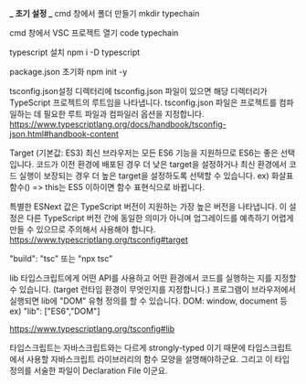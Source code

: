 **_ 초기 설정 _**
cmd 창에서 폴더 만들기
mkdir typechain

cmd 창에서 VSC 프로젝트 열기
code typechain

typescript 설치
npm i -D typescript

package.json 초기화
npm init -y

tsconfig.json설정
디렉터리에 tsconfig.json 파일이 있으면 해당 디렉터리가 TypeScript 프로젝트의 루트임을 나타냅니다. tsconfig.json 파일은 프로젝트를 컴파일하는 데 필요한 루트 파일과 컴파일러 옵션을 지정합니다.
https://www.typescriptlang.org/docs/handbook/tsconfig-json.html#handbook-content

Target (기본값: ES3)
최신 브라우저는 모든 ES6 기능을 지원하므로 ES6는 좋은 선택입니다. 코드가 이전 환경에 배포된 경우 더 낮은 target을 설정하거나 최신 환경에서 코드 실행이 보장되는 경우 더 높은 target을 설정하도록 선택할 수 있습니다.
ex) 화살표 함수() => this는 ES5 이하이면 함수 표현식으로 바뀝니다.

특별한 ESNext 값은 TypeScript 버전이 지원하는 가장 높은 버전을 나타냅니다. 이 설정은 다른 TypeScript 버전 간에 동일한 의미가 아니며 업그레이드를 예측하기 어렵게 만들 수 있으므로 주의해서 사용해야 합니다.
https://www.typescriptlang.org/tsconfig#target

"build": "tsc" 또는 "npx tsc"

lib
타입스크립트에게 어떤 API를 사용하고 어떤 환경에서 코드를 실행하는 지를 지정할 수 있습니다.
(target 런타임 환경이 무엇인지를 지정합니다.)
프로그램이 브라우저에서 실행되면 lib에 "DOM" 유형 정의를 할 수 있습니다.
DOM: window, document 등
ex) "lib": ["ES6","DOM"]

https://www.typescriptlang.org/tsconfig#lib

타입스크립트는 자바스크립트와는 다르게 strongly-typed 이기 때문에 타입스크립트에서 사용할 자바스크립트 라이브러리의 함수 모양을 설명해야하군요. 그리고 이 타입 정의를 서술한 파일이 Declaration File 이군요.

